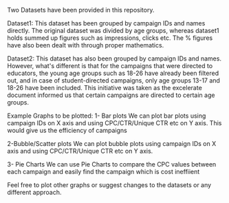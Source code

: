 Two Datasets have been provided in this repository.

Dataset1:
This dataset has been grouped by campaign IDs and names directly. The original dataset was divided by age groups, whereas dataset1 holds summed up figures such as impressions, clicks etc. The % figures have also been dealt with through proper mathematics.

Dataset2:
This dataset has also been grouped by campaign IDs and names. However, what's different is that for the campaigns that were directed to educators, the young age groups such as 18-26 have already been filtered out, and in case of student-directed campaigns, only age groups 13-17 and 18-26 have been included. This initiative was taken as the excelerate document informed us that certain campaigns are directed to certain age groups.

Example Graphs to be plotted:
1- Bar plots
We can plot bar plots using campaign IDs on X axis and using CPC/CTR/Unique CTR etc on Y axis. This would give us the efficiency of campaigns

2-Bubble/Scatter plots
We can plot bubble plots using campaign IDs on X axis and using CPC/CTR/Unique CTR etc on Y axis.

3- Pie Charts
We can use Pie Charts to compare the CPC values between each campaign and easily find the campaign which is cost ineffiient

Feel free to plot other graphs or suggest changes to the datasets or any different approach.
